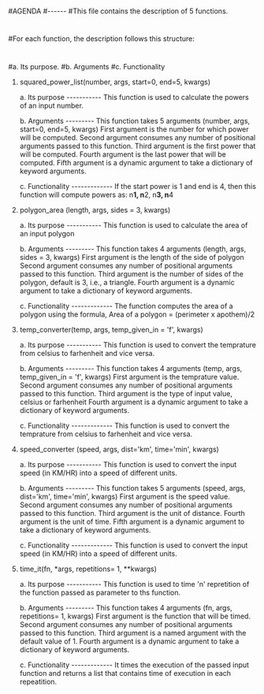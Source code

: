 #
#AGENDA
#------
#This file contains the description of 5 functions.
#
#
#For each function, the description follows this structure:
#
#a. Its purpose.
#b. Arguments
#c. Functionality




1. squared_power_list(number, args, start=0, end=5, kwargs)

	a. Its purpose
	   -----------
	   This function is used to calculate the powers of an input number.

	b. Arguments
	   ---------
	   This function takes 5 arguments (number, args, start=0, end=5, kwargs)
	   First argument is the number for which power will be computed.
	   Second argument consumes any number of positional arguments passed to this function.
	   Third argument is the first power that will be computed.
	   Fourth argument is the last power that will be computed.
	   Fifth argument is a dynamic argument to take a dictionary of keyword arguments.

	c. Functionality
	   -------------
	   If the start power is 1 and end is 4, then this function will compute powers as: n**1, n**2, n**3, n**4








2. polygon_area (length, args, sides = 3, kwargs)

	a. Its purpose
	   -----------
	   This function is used to calculate the area of an input polygon

	b. Arguments
	   ---------
	   This function takes 4 arguments (length, args, sides = 3, kwargs)
	   First argument is the length of the side of polygon
	   Second argument consumes any number of positional arguments passed to this function.
	   Third argument is the number of sides of the polygon, default is 3, i.e., a triangle.
	   Fourth argument is a dynamic argument to take a dictionary of keyword arguments.

	c. Functionality
	   -------------
	   The function computes the area of a polygon using the formula, Area of a polygon = (perimeter x apothem)/2








3. temp_converter(temp, args, temp_given_in = 'f', kwargs)

	a. Its purpose
	   -----------
	   This function is used to convert the temprature from celsius to farhenheit and vice versa.

	b. Arguments
	   ---------
	   This function takes 4 arguments (temp, args, temp_given_in = 'f', kwargs)
	   First argument is the temprature value.
	   Second argument consumes any number of positional arguments passed to this function.
	   Third argument is the type of input value, celsius or farhenheit
	   Fourth argument is a dynamic argument to take a dictionary of keyword arguments.

	c. Functionality
	   -------------
	   This function is used to convert the temprature from celsius to farhenheit and vice versa.








4. speed_converter (speed, args, dist='km', time='min', kwargs)

	a. Its purpose
	   -----------
	   This function is used to convert the input speed (in KM/HR) into a speed of different units.

	b. Arguments
	   ---------
	   This function takes 5 arguments (speed, args, dist='km', time='min', kwargs)
	   First argument is the speed value.
	   Second argument consumes any number of positional arguments passed to this function.
	   Third argument is the unit of distance.
	   Fourth argument is the unit of time.
	   Fifth argument is a dynamic argument to take a dictionary of keyword arguments.

	c. Functionality
	   -------------
	   This function is used to convert the input speed (in KM/HR) into a speed of different units.



5. time_it(fn, *args, repetitions= 1, **kwargs)

	a. Its purpose
	   -----------
	   This function is used to time 'n' repretition of the function passed as parameter to ths function.

	b. Arguments
	   ---------
	   This function takes 4 arguments (fn, args, repetitions= 1, kwargs)
	   First argument is the function that will be timed.
	   Second argument consumes any number of positional arguments passed to this function.
	   Third argument is a named argument with the default value of 1.
	   Fourth argument is a dynamic argument to take a dictionary of keyword arguments.

	c. Functionality
	   -------------
	   It times the execution of the passed input function and returns a list that contains time of execution in each repeatition.





